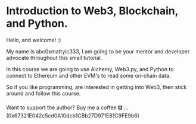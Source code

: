 # Introduction to Web3, Blockchain, and Python.

Hello, and welcome! :)

My name is abc0xmattyic333, I am going to be your mentor and developer advocate throughout this small tutorial.

In this course we are going to use Alchemy, Web3.py, and Python to connect to Ethereum and other EVM's to read some on-chain data.

So if you like programming, are interested in getting into Web3, then stick around and follow this course.

Want to support the author? Buy me a coffee ⛾ ... (0x67321E042c5cd0A10dcb1CBb27D971E81C9FE9b6)